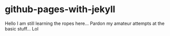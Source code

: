 # github-pages-with-jekyll
Hello I am still learning the ropes here...
Pardon my amateur attempts at the basic stuff...
Lol
